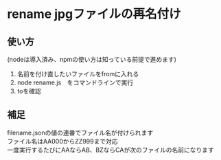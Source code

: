 # rename jpgファイルの再名付け
## 使い方
(nodeは導入済み、npmの使い方は知っている前提で進めます)
1. 名前を付け直したいファイルをfromに入れる
2. node rename.js　をコマンドラインで実行
3. toを確認

## 補足
filename.jsonの値の連番でファイル名が付けられます<br>
ファイル名はAA000からZZ999まで対応<br>
一度実行するたびにAAならAB、BZならCAが次のファイルの名前になります<br>
